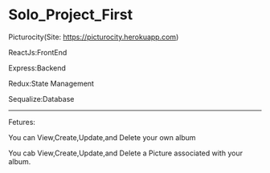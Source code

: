 # Solo_Project_First

Picturocity(Site: https://picturocity.herokuapp.com)

ReactJs:FrontEnd

Express:Backend

Redux:State Management

Sequalize:Database

***
Fetures:

You can View,Create,Update,and Delete your own album

You cab View,Create,Update,and Delete a Picture associated with your album.
